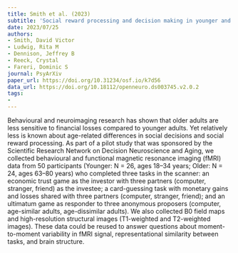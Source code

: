 ```yaml
---
title: Smith et al. (2023)
subtitle: 'Social reward processing and decision making in younger and older adults'
date: 2023/07/25
authors:
- Smith, David Victor
- Ludwig, Rita M
- Dennison, Jeffrey B
- Reeck, Crystal
- Fareri, Dominic S
journal: PsyArXiv
paper_url: https://doi.org/10.31234/osf.io/k7d56
data_url: https://doi.org/10.18112/openneuro.ds003745.v2.0.2
tags:
- 
---
```


Behavioural and neuroimaging research has shown that older adults are less sensitive to financial losses compared to younger adults. Yet relatively less is known about age-related differences in social decisions and social reward processing. As part of a pilot study that was sponsored by the Scientific Research Network on Decision Neuroscience and Aging, we collected behavioural and functional magnetic resonance imaging (fMRI) data from 50 participants (Younger: N = 26, ages 18–34 years; Older: N = 24, ages 63–80 years) who completed three tasks in the scanner: an economic trust game as the investor with three partners (computer, stranger, friend) as the investee; a card-guessing task with monetary gains and losses shared with three partners (computer, stranger, friend); and an ultimatum game as responder to three anonymous proposers (computer, age-similar adults, age-dissimilar adults). We also collected B0 field maps and high-resolution structural images (T1-weighted and T2-weighted images). These data could be reused to answer questions about moment-to-moment variability in fMRI signal, representational similarity between tasks, and brain structure.
